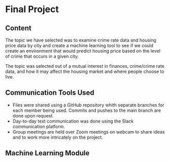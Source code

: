 # Final Project

## Content

The topic we have selected was to examine crime rate data and housing price data by city and create a machine learning tool to see if we could create an environment that would predict housing price based on the level of crime that occurs in a given city.

The topic was selected out of a mutual interest in finances, crime/crime rate data, and how it may affect the housing market and where people choose to live.


## Communication Tools Used

* Files were shared using a GitHub repository whith separate branches for each member being used. Commits and pushes to the main branch are done upon request.
* Day-to-day text communication was done using the Slack communication platform.
* Group meetings are held over Zoom meetings on webcam to share ideas and to work more intricately on the project.

## Machine Learning Module

